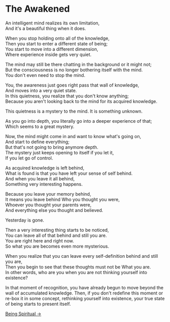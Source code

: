 # The Awakened

An intelligent mind realizes its own limitation,  
And it's a beautiful thing when it does.

When you stop holding onto all of the knowledge,  
Then you start to enter a different state of being;  
You start to move into a different dimension,  
Where experience inside gets very quiet.

The mind may still be there chatting in the background or it might not;  
But the consciousness is no longer bothering itself with the mind.  
You don't even need to stop the mind.

You, the awareness just goes right pass that wall of knowledge,  
And moves into a very quiet state.  
In this quietness, you realize that you don't know anything;  
Because you aren't looking back to the mind for its acquired knowledge.

This quietness is a mystery to the mind. It is something unknown.

As you go into depth, you literally go into a deeper experience of that;  
Which seems to a great mystery.

Now, the mind might come in and want to know what's going on,  
And start to define everything;  
But that's not going to bring anymore depth.  
The mystery just keeps opening to itself if you let it,  
If you let go of control.

As acquired knowledge is left behind,  
What is found is that you have left your sense of self behind.  
And when you leave it all behind,  
Something very interesting happens.

Because you leave your memory behind,  
It means you leave behind Who you thought you were,  
Whoever you thought your parents were,  
And everything else you thought and believed.

Yesterday is gone.

Then a very interesting thing starts to be noticed,  
You can leave all of that behind and still you are.  
You are right here and right now.  
So what you are becomes even more mysterious.

When you realize that you can leave every self-definition behind and still you are,  
Then you begin to see that these thoughts must not be What you are.  
In other words, who are you when you are not thinking yourself into existence?

In that moment of recognition, you have already begun to move beyond the wall of
accumulated knowledge. Then, if you don't redefine this moment or re-box it in
some concept, rethinking yourself into existence, your true state of being starts
to present itself.

[Being Spiritual &rarr;](https://github.com/thaicuc/the-zen-saying/blob/master/contents/7-being-spiritual.md)
